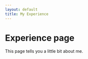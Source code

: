 ```yaml
---
layout: default
title: My Experience
---
```

# Experience page

This page tells you a little bit about me.